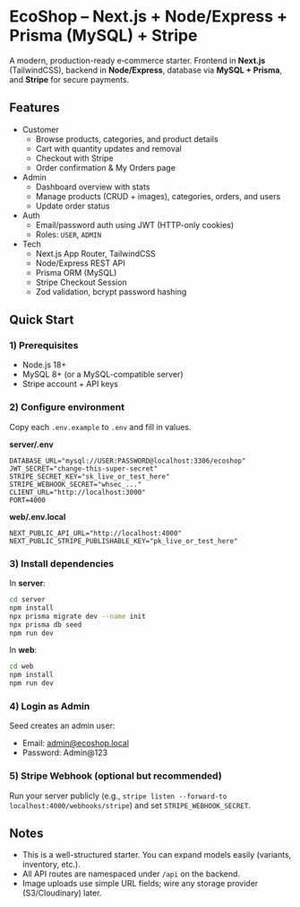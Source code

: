 # EcoShop – Next.js + Node/Express + Prisma (MySQL) + Stripe

A modern, production-ready e‑commerce starter. Frontend in **Next.js** (TailwindCSS), backend in **Node/Express**, database via **MySQL + Prisma**, and **Stripe** for secure payments.

## Features
- Customer
  - Browse products, categories, and product details
  - Cart with quantity updates and removal
  - Checkout with Stripe
  - Order confirmation & My Orders page
- Admin
  - Dashboard overview with stats
  - Manage products (CRUD + images), categories, orders, and users
  - Update order status
- Auth
  - Email/password auth using JWT (HTTP-only cookies)
  - Roles: `USER`, `ADMIN`
- Tech
  - Next.js App Router, TailwindCSS
  - Node/Express REST API
  - Prisma ORM (MySQL)
  - Stripe Checkout Session
  - Zod validation, bcrypt password hashing

## Quick Start

### 1) Prerequisites
- Node.js 18+
- MySQL 8+ (or a MySQL-compatible server)
- Stripe account + API keys

### 2) Configure environment
Copy each `.env.example` to `.env` and fill in values.

**server/.env**
```
DATABASE_URL="mysql://USER:PASSWORD@localhost:3306/ecoshop"
JWT_SECRET="change-this-super-secret"
STRIPE_SECRET_KEY="sk_live_or_test_here"
STRIPE_WEBHOOK_SECRET="whsec_..."
CLIENT_URL="http://localhost:3000"
PORT=4000
```

**web/.env.local**
```
NEXT_PUBLIC_API_URL="http://localhost:4000"
NEXT_PUBLIC_STRIPE_PUBLISHABLE_KEY="pk_live_or_test_here"
```

### 3) Install dependencies
In **server**:
```bash
cd server
npm install
npx prisma migrate dev --name init
npx prisma db seed
npm run dev
```

In **web**:
```bash
cd web
npm install
npm run dev
```

### 4) Login as Admin
Seed creates an admin user:
- Email: admin@ecoshop.local
- Password: Admin@123

### 5) Stripe Webhook (optional but recommended)
Run your server publicly (e.g., `stripe listen --forward-to localhost:4000/webhooks/stripe`) and set `STRIPE_WEBHOOK_SECRET`.

## Notes
- This is a well-structured starter. You can expand models easily (variants, inventory, etc.).
- All API routes are namespaced under `/api` on the backend.
- Image uploads use simple URL fields; wire any storage provider (S3/Cloudinary) later.
